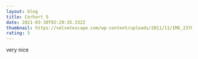 ```yaml
---
layout: blog
title: Corhort 5
date: 2021-03-30T02:29:35.332Z
thumbnail: https://velvetescape.com/wp-content/uploads/2011/11/IMG_2370-3-1280x920.jpg
rating: 5
---
```

very nice